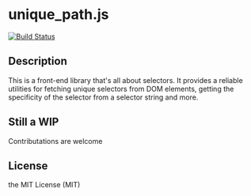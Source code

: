 # unique_path.js
[![Build Status](https://travis-ci.org/varemenos/unique_path.svg)](https://travis-ci.org/varemenos/unique_path)

## Description

This is a front-end library that's all about selectors. It provides a reliable utilities for fetching unique selectors from DOM elements, getting the specificity of the selector from a selector string and more.

## Still a WIP

Contributations are welcome

## License

the MIT License (MIT)
